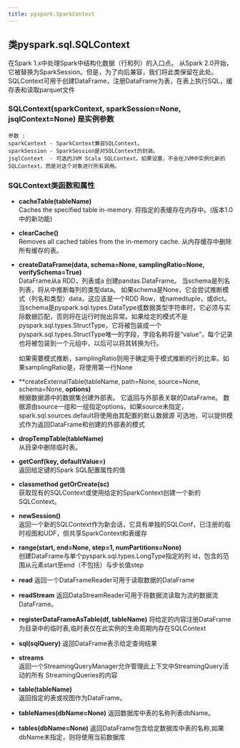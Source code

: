 ```yaml
---
title: pyspark.SparkContext
---
```


## 类pyspark.sql.SQLContext
在Spark 1.x中处理Spark中结构化数据（行和列）的入口点。
从Spark 2.0开始，它被替换为SparkSession。但是，为了向后兼容，我们将此类保留在此处。
SQLContext可用于创建DataFrame，注册DataFrame为表，在表上执行SQL，缓存表和读取parquet文件

### SQLContext(sparkContext, sparkSession=None, jsqlContext=None) 是实例参数

    参数 : 
    sparkContext - SparkContext兼容SQLContext。
    sparkSession - SparkSession是对SQLContext的封装。
    jsqlContext  - 可选的JVM Scala SQLContext。如果设置，不会在JVM中实例化新的SQLContext，而是对这个对象进行所有调用。

### SQLContext类函数和属性

-   **cacheTable(tableName)**    
    Caches the specified table in-memory.
    将指定的表缓存在内存中。(版本1.0中的新功能)

-   **clearCache()**    
    Removes all cached tables from the in-memory cache.
    从内存缓存中删除所有缓存的表。

-   **createDataFrame(data, schema=None, samplingRatio=None, verifySchema=True)**   
    DataFrame从a RDD，列表或a 创建pandas.DataFrame。
    当schema是列名列表，将从中推断每列的类型data。
    如果schema是None，它会尝试推断模式（列名和类型）data，这应该是一个RDD Row，或namedtuple，或dict。
    当schema是pyspark.sql.types.DataType或数据类型字符串时，它必须与实际数据匹配，否则将在运行时抛出异常。如果给定的模式不是 pyspark.sql.types.StructType，它将被包装成一个 pyspark.sql.types.StructType唯一的字段，字段名称将是“value”，每个记录也将被包装到一个元组中，以后可以将其转换为行。

    如果需要模式推断，samplingRatio则用于确定用于模式推断的行的比率。如果samplingRatio是，将使用第一行None

-   **createExternalTable(tableName, path=None, source=None, schema=None, **options)**    
    根据数据源中的数据集创建外部表。
    它返回与外部表关联的DataFrame。
    数据源由source一组和一组指定options。如果source未指定，spark.sql.sources.default将使用由其配置的默认数据源 
    可选地，可以提供模式作为返回DataFrame和创建的外部表的模式

-   **dropTempTable(tableName)**    
    从目录中删除临时表。

-   **getConf(key, defaultValue=<no value>)**   
    返回给定键的Spark SQL配置属性的值   

-   **classmethod getOrCreate(sc)**     
    获取现有的SQLContext或使用给定的SparkContext创建一个新的SQLContext。

-   **newSession()**    
    返回一个新的SQLContext作为新会话，它具有单独的SQLConf，已注册的临时视图和UDF，但共享SparkContext和表缓存

-   **range(start, end=None, step=1, numPartitions=None)**   
    创建DataFrame与单个pyspark.sql.types.LongType指定的列 id，包含的范围从元素start至end（不包括）与步长值step

-   **read**
    返回一个DataFrameReader可用于读取数据的DataFrame

-   **readStream**
    返回DataStreamReader可用于将数据流读取为流的数据流DataFrame。

-   **registerDataFrameAsTable(df, tableName)**
    将给定的内容注册DataFrame为目录中的临时表,临时表仅在此实例的生命周期内存在SQLContext

-   **sql(sqlQuery)**
    返回DataFrame表示给定查询结果

-   **streams**   
    返回一个StreamingQueryManager允许管理此上下文中StreamingQuery活动的所有 StreamingQueries的内容

-   **table(tableName)**   
    返回指定的表或视图作为DataFrame。

-   **tableNames(dbName=None)**
    返回数据库中表的名称列表dbName。

-   **tables(dbName=None)**
    返回DataFrame包含给定数据库中表的名称,如果dbName未指定，则将使用当前数据库